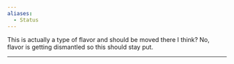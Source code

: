 ```yaml
---
aliases:
  - Status
---
```

This is actually a type of flavor and should be moved there I think? No, flavor is getting dismantled so this should stay put.

---



